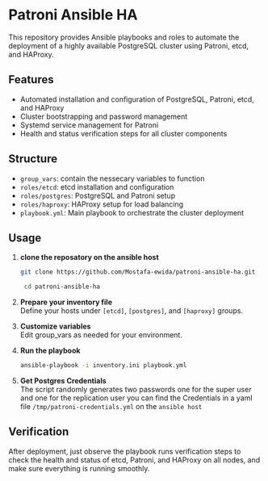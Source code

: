 # Patroni Ansible HA

This repository provides Ansible playbooks and roles to automate the deployment of a highly available PostgreSQL cluster using Patroni, etcd, and HAProxy.

## Features

- Automated installation and configuration of PostgreSQL, Patroni, etcd, and HAProxy
- Cluster bootstrapping and password management
- Systemd service management for Patroni
- Health and status verification steps for all cluster components

## Structure

- `group_vars`: contain the nessecary variables to function
- `roles/etcd`: etcd installation and configuration
- `roles/postgres`: PostgreSQL and Patroni setup
- `roles/haproxy`: HAProxy setup for load balancing
- `playbook.yml`: Main playbook to orchestrate the cluster deployment

## Usage

1. **clone the reposatory on the ansible host**  
   ```sh
   git clone https://github.com/Mostafa-ewida/patroni-ansible-ha.git
   ```
   ```sh
    cd patroni-ansible-ha
   ```
2. **Prepare your inventory file**  
   Define your hosts under `[etcd]`, `[postgres]`, and `[haproxy]` groups.

3. **Customize variables**  
   Edit group_vars  as needed for your environment.

4. **Run the playbook**

   ```sh
   ansible-playbook -i inventory.ini playbook.yml
   ```
6. **Get Postgres Credentials**  
    The script randomly generates two passwords one for the super user and one for the replication user
    you can find the Credentials in a yaml file `/tmp/patroni-credentials.yml` on the  `ansible host`

## Verification

After deployment, just observe the playbook runs verification steps to check the health and status of etcd, Patroni, and HAProxy on all nodes, and make sure everything is running smoothly.

##
